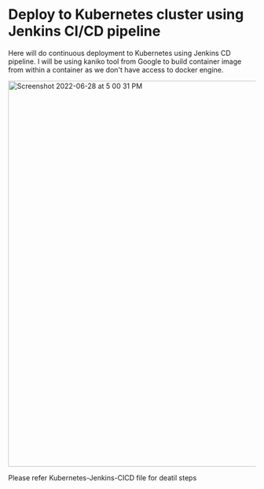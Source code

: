 # Deploy to Kubernetes cluster using Jenkins CI/CD pipeline

Here will do continuous deployment to Kubernetes using Jenkins CD pipeline. I will be using kaniko tool from Google to build container image from within a container as we don't have access to docker engine.

<img width="784" alt="Screenshot 2022-06-28 at 5 00 31 PM" src="https://user-images.githubusercontent.com/25737585/176168342-9bd3ab2b-ba28-4904-bddd-cd4435a8e837.png">

Please refer Kubernetes-Jenkins-CICD file for deatil steps

